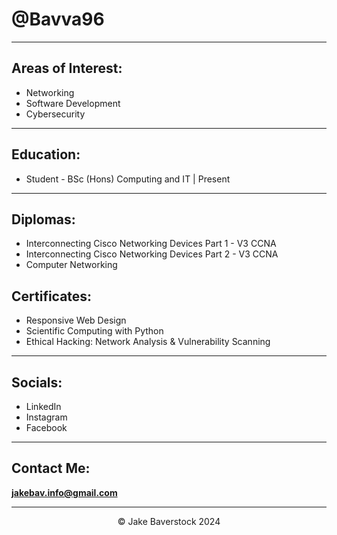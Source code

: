 # @Bavva96

---

## Areas of Interest:

- Networking
- Software Development
- Cybersecurity

---

## Education:

- Student - BSc (Hons) Computing and IT | Present

---

## Diplomas:

- Interconnecting Cisco Networking Devices Part 1 - V3 CCNA
- Interconnecting Cisco Networking Devices Part 2 - V3 CCNA
- Computer Networking

## Certificates:

- Responsive Web Design
- Scientific Computing with Python
- Ethical Hacking: Network Analysis & Vulnerability Scanning

---

## Socials:

- LinkedIn
- Instagram
- Facebook

---

## Contact Me:

**jakebav.info@gmail.com**

---

<div style="text-align: center;">
  <p>© Jake Baverstock 2024</p>
</div>
